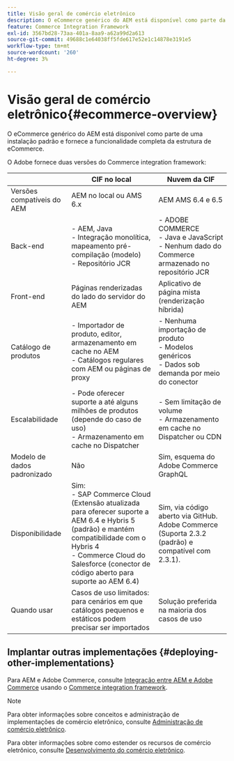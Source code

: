 ```yaml
---
title: Visão geral de comércio eletrônico
description: O eCommerce genérico do AEM está disponível como parte da instalação padrão e fornece a funcionalidade completa da estrutura de eCommerce.
feature: Commerce Integration Framework
exl-id: 3567bd28-73aa-401a-8aa9-a62a99d2a613
source-git-commit: 49688c1e64038ff5fde617e52e1c14878e3191e5
workflow-type: tm+mt
source-wordcount: '260'
ht-degree: 3%

---
```


# Visão geral de comércio eletrônico{#ecommerce-overview}

O eCommerce genérico do AEM está disponível como parte de uma instalação padrão e fornece a funcionalidade completa da estrutura de eCommerce.

O Adobe fornece duas versões do Commerce integration framework:

|                         | CIF no local | Nuvem da CIF |
|-------------------------|--------------------------------------------------------------------------------------------------------------------------------------------------------------------------------------------------------|------------------------------------------------------------------------------------------------------------------------|
| Versões compatíveis do AEM | AEM no local ou AMS 6.x | AEM AMS 6.4 e 6.5 |
| Back-end | - AEM, Java <br> - Integração monolítica, mapeamento pré-compilação (modelo)<br> - Repositório JCR | - ADOBE COMMERCE <br>- Java e JavaScript <br>- Nenhum dado do Commerce armazenado no repositório JCR |
| Front-end | Páginas renderizadas do lado do servidor do AEM | Aplicativo de página mista (renderização híbrida) |
| Catálogo de produtos | - Importador de produto, editor, armazenamento em cache no AEM <br>- Catálogos regulares com AEM ou páginas de proxy | - Nenhuma importação de produto <br>- Modelos genéricos <br>- Dados sob demanda por meio do conector |
| Escalabilidade | - Pode oferecer suporte a até alguns milhões de produtos (depende do caso de uso) <br> - Armazenamento em cache no Dispatcher | - Sem limitação de volume <br>- Armazenamento em cache no Dispatcher ou CDN |
| Modelo de dados padronizado | Não | Sim, esquema do Adobe Commerce GraphQL |
| Disponibilidade | Sim:<br> - SAP Commerce Cloud (Extensão atualizada para oferecer suporte a AEM 6.4 e Hybris 5 (padrão) e mantém compatibilidade com o Hybris 4 <br>- Commerce Cloud do Salesforce (conector de código aberto para suporte ao AEM 6.4) | Sim, via código aberto via GitHub. <br> Adobe Commerce (Suporta 2.3.2 (padrão) e compatível com 2.3.1). |
| Quando usar | Casos de uso limitados: para cenários em que catálogos pequenos e estáticos podem precisar ser importados | Solução preferida na maioria dos casos de uso |


## Implantar outras implementações {#deploying-other-implementations}

Para AEM e Adobe Commerce, consulte [Integração entre AEM e Adobe Commerce](/help/commerce/cif/integrating/magento.md) usando o [Commerce integration framework](/help/commerce/cif/introduction.md).

>[!NOTE]
>
>Para obter informações sobre conceitos e administração de implementações de comércio eletrônico, consulte [Administração de comércio eletrônico](/help/commerce/cif-classic/administering/ecommerce.md).
>
>Para obter informações sobre como estender os recursos de comércio eletrônico, consulte [Desenvolvimento do comércio eletrônico](/help/commerce/cif-classic/developing/ecommerce.md).
